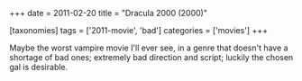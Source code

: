+++
date = 2011-02-20
title = "Dracula 2000 (2000)"

[taxonomies]
tags = ['2011-movie', 'bad']
categories = ['movies']
+++

Maybe the worst vampire movie I'll ever see, in a genre that doesn't
have a shortage of bad ones; extremely bad direction and script; luckily
the chosen gal is desirable.
